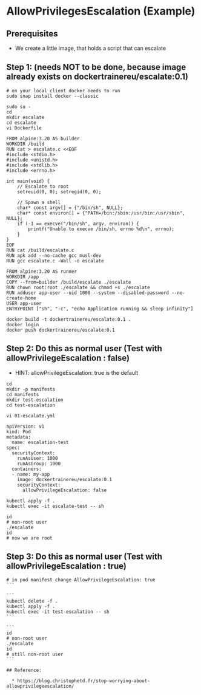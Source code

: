 # AllowPrivilegesEscalation (Example) 

## Prerequisites 

  * We create a little image, that holds a script that can escalate

## Step 1: (needs NOT to be done, because image already exists on dockertrainereu/escalate:0.1)

```
# on your local client docker needs to run
sudo snap install docker --classic 
```

```
sudo su -
cd
mkdir escalate
cd escalate
vi Dockerfile
```

```
FROM alpine:3.20 AS builder
WORKDIR /build
RUN cat > escalate.c <<EOF
#include <stdio.h>
#include <unistd.h>
#include <stdlib.h>
#include <errno.h>

int main(void) {
    // Escalate to root
    setreuid(0, 0); setregid(0, 0);

    // Spawn a shell
    char* const argv[] = {"/bin/sh", NULL};
    char* const environ[] = {"PATH=/bin:/sbin:/usr/bin:/usr/sbin", NULL};
    if (-1 == execve("/bin/sh", argv, environ)) {
        printf("Unable to execve /bin/sh, errno %d\n", errno);
    }
}
EOF
RUN cat /build/escalate.c
RUN apk add --no-cache gcc musl-dev
RUN gcc escalate.c -Wall -o escalate

FROM alpine:3.20 AS runner
WORKDIR /app
COPY --from=builder /build/escalate ./escalate
RUN chown root:root ./escalate && chmod +s ./escalate
RUN adduser app-user --uid 1000 --system --disabled-password --no-create-home
USER app-user
ENTRYPOINT ["sh", "-c", "echo Application running && sleep infinity"]
```

```
docker build -t dockertrainereu/escalate:0.1 . 
docker login
docker push dockertrainereu/escalate:0.1
```

## Step 2: Do this as normal user (Test with allowPrivilegeEscalation : false) 

  * HINT: allowPrivilegeEscalation: true is the default 

```
cd
mkdir -p manifests
cd manifests
mkdir test-escalation
cd test-escalation
```

```
vi 01-escalate.yml
```

```
apiVersion: v1
kind: Pod
metadata:
  name: escalation-test
spec:
  securityContext:
    runAsUser: 1000
    runAsGroup: 1000
  containers:
  - name: my-app
    image: dockertrainereu/escalate:0.1
    securityContext:
      allowPrivilegeEscalation: false
```

```
kubectl apply -f .
kubectl exec -it escalate-test -- sh
```

```
id
# non-root user 
./escalate
id
# now we are root 
```

## Step 3: Do this as normal user (Test with allowPrivilegeEscalation : true) 

````
# in pod manifest change AllowPrivilegeEscalation: true
```

```
kubectl delete -f .
kubectl apply -f .
kubectl exec -it test-escalation -- sh
```

```
id
# non-root user
./escalate
id
# still non-root user
```

## Reference:

  * https://blog.christophetd.fr/stop-worrying-about-allowprivilegeescalation/
